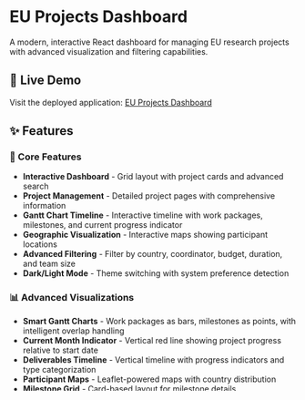 # EU Projects Dashboard

A modern, interactive React dashboard for managing EU research projects with advanced visualization and filtering capabilities.

## 🚀 Live Demo

Visit the deployed application: [EU Projects Dashboard](https://github.com/core-innovation/eu-proj-dashboard)

## ✨ Features

### 🎯 Core Features
- **Interactive Dashboard** - Grid layout with project cards and advanced search
- **Project Management** - Detailed project pages with comprehensive information
- **Gantt Chart Timeline** - Interactive timeline with work packages, milestones, and current progress indicator
- **Geographic Visualization** - Interactive maps showing participant locations
- **Advanced Filtering** - Filter by country, coordinator, budget, duration, and team size
- **Dark/Light Mode** - Theme switching with system preference detection

### 📊 Advanced Visualizations
- **Smart Gantt Charts** - Work packages as bars, milestones as points, with intelligent overlap handling
- **Current Month Indicator** - Vertical red line showing project progress relative to start date
- **Deliverables Timeline** - Vertical timeline with progress indicators and type categorization
- **Participant Maps** - Leaflet-powered maps with country distribution
- **Milestone Grid** - Card-based layout for milestone details

### 🔧 Technical Features
- **Dynamic Project Discovery** - Automatic scanning and manifest generation for JSON files
- **Responsive Design** - Mobile-first approach with glassmorphism effects
- **Accessibility** - ARIA labels, keyboard navigation, and screen reader support
- **Error Boundaries** - Comprehensive error handling and loading states
- **TypeScript** - Full type safety throughout the application

## 🛠️ Technology Stack

- **Frontend**: React 18+ with TypeScript
- **Build Tool**: Vite (latest)
- **UI Library**: ShadCN/UI components
- **Styling**: Tailwind CSS
- **Routing**: React Router DOM
- **Maps**: Leaflet with OpenStreetMap
- **Icons**: Lucide React
- **Data Source**: JSON files in \`eu-data/\` folder

## 📋 Quick Start

### Prerequisites
- Node.js 18+ 
- npm or yarn

### Installation

1. **Clone the repository**
\`\`\`bash
git clone https://github.com/core-innovation/eu-proj-dashboard.git
cd eu-proj-dashboard
\`\`\`

2. **Install dependencies**
\`\`\`bash
npm install
\`\`\`

3. **Start development server**
\`\`\`bash
npm run dev
\`\`\`

4. **Open in browser**
Visit [http://localhost:5173](http://localhost:5173)

### Available Scripts

\`\`\`bash
npm run dev          # Start development server
npm run build        # Build for production
npm run preview      # Preview production build
npm run lint         # Run ESLint
npm run update-manifest  # Update project manifest
\`\`\`

## 🗂️ Project Structure

\`\`\`
eu-proj-dashboard/
├── src/
│   ├── components/          # React components
│   │   ├── ui/             # ShadCN UI components
│   │   ├── ProjectCard.tsx # Project card component
│   │   ├── ProjectTimeline.tsx # Gantt chart component
│   │   └── ...
│   ├── pages/              # Page components
│   │   ├── Dashboard.tsx   # Main dashboard
│   │   └── ProjectPage.tsx # Individual project view
│   ├── hooks/              # Custom React hooks
│   ├── types/              # TypeScript type definitions
│   └── utils/              # Utility functions
├── eu-data/                # Project JSON files
├── public/                 # Static assets
└── scripts/                # Build and utility scripts
\`\`\`

## 📊 Data Format

Projects are stored as JSON files in the \`eu-data/\` directory. Each project should follow this structure:

\`\`\`json
{
  "projectInfo": {
    "title": "Project Title",
    "acronym": "ACRONYM",
    "startDate": "1 January 2024",
    "endDate": "31 December 2027",
    "duration": "48 Months",
    "coordinator": { ... },
    "summary": "Project description..."
  },
  "participants": [...],
  "workPackagesWithTasks": [...],
  "deliverables": [...],
  "milestones": [...]
}
\`\`\`

## 🎨 Key Features Showcase

### Interactive Gantt Chart
- Work packages displayed as colored bars
- Milestones and reports as overlaid icons
- Smart positioning to prevent overlap
- Current month indicator based on project start date
- Hover tooltips with detailed information

### Advanced Filtering
- **Country Filter**: Multi-select dropdown with all participant countries
- **Coordinator Filter**: Filter by project coordinators
- **Duration Filter**: Ranges from <12 months to 72+ months
- **Budget Filter**: €0-5M, €5M-10M, €10M-15M, €15M-20M, €20M+
- **Team Size Filter**: Small (≤5), Medium (6-10), Large (11-15), Extra Large (16+)

### Navigation & UX
- Collapsible project sections
- Keyboard shortcuts (D key for details toggle)
- Quick navigation panels
- Breadcrumb navigation
- Loading skeletons for smooth UX

## 🔧 Development

### Adding New Projects
1. Add a new JSON file to the \`eu-data/\` directory
2. Run \`npm run update-manifest\` to update the project manifest
3. The new project will automatically appear in the dashboard

### Customizing Themes
The application uses Tailwind CSS with ShadCN/UI for theming. To customize:
1. Update \`tailwind.config.js\` for global styles
2. Modify ShadCN component styles in \`src/components/ui/\`
3. Use CSS variables for theme-aware colors

### Contributing
1. Fork the repository
2. Create a feature branch (\`git checkout -b feature/amazing-feature\`)
3. Commit your changes (\`git commit -m 'Add amazing feature'\`)
4. Push to the branch (\`git push origin feature/amazing-feature\`)
5. Open a Pull Request

## 📈 Performance

- **Bundle Size**: Optimized with Vite's code splitting
- **Loading**: Skeleton screens and progressive loading
- **Responsive**: Mobile-first design with smooth animations
- **Accessibility**: WCAG 2.1 AA compliant

## 🔗 Links

- **Repository**: [GitHub](https://github.com/core-innovation/eu-proj-dashboard)
- **Issues**: [Report a bug](https://github.com/core-innovation/eu-proj-dashboard/issues)
- **Discussions**: [Community discussions](https://github.com/core-innovation/eu-proj-dashboard/discussions)

## 📄 License

This project is licensed under the MIT License - see the [LICENSE](LICENSE) file for details.

## 🙏 Acknowledgments

- ShadCN/UI for beautiful component library
- Leaflet for mapping capabilities
- Lucide React for comprehensive icons
- React community for excellent ecosystem

---

Built with ❤️ by [Core Innovation](https://github.com/core-innovation)
